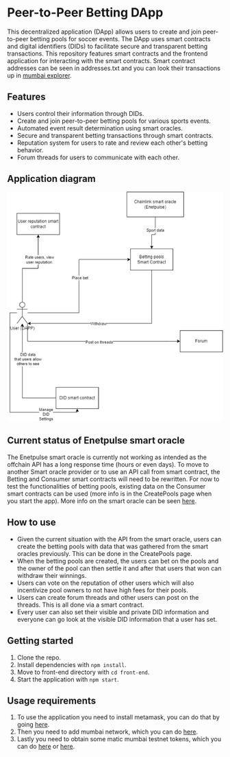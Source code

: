 
# Peer-to-Peer Betting DApp
This decentralized application (DApp) allows users to create and join peer-to-peer betting pools for soccer events. The DApp uses smart contracts and digital identifiers (DIDs) to facilitate secure and transparent betting transactions. This repository features smart contracts and the frontend application for interacting with the smart contracts. Smart contract addresses can be seen in addresses.txt and you can look their transactions up in [mumbai explorer](https://mumbai.polygonscan.com/).

## Features
- Users control their information through DIDs.
- Create and join peer-to-peer betting pools for various sports events.
- Automated event result determination using smart oracles.
- Secure and transparent betting transactions through smart contracts.
- Reputation system for users to rate and review each other's betting behavior.
- Forum threads for users to communicate with each other.

## Application diagram
![diagram](./documentation/diar-fog.png)

## Current status of Enetpulse smart oracle
The Enetpulse smart oracle is currently not working as intended as the offchain API has a long response time (hours or even days). To move to another Smart oracle provider or to use an API call from smart contract, the Betting and Consumer smart contracts will need to be rewritten. For now to test the functionalities of betting pools, existing data on the Consumer smart contracts can be used (more info is in the CreatePools page when you start the app). More info on the smart oracle can be seen [here](https://market.link/nodes/Enetpulse/integrations).

## How to use
- Given the current situation with the API from the smart oracle, users can create the betting pools with data that was gathered from the smart oracles previously. This can be done in the CreatePools page.
- When the betting pools are created, the users can bet on the pools and the owner of the pool can then settle it and after that users that won can withdraw their winnings.
- Users can vote on the reputation of other users which will also incentivize pool owners to not have high fees for their pools.
- Users can create forum threads and other users can post on the threads. This is all done via a smart contract.
- Every user can also set their visible and private DID information and everyone can go look at the visible DID information that a user has set.

## Getting started
1. Clone the repo.
2. Install dependencies with `npm install`.
3. Move to front-end directory with `cd front-end`.
4. Start the application with `npm start`.

## Usage requirements
1. To use the application you need to install metamask, you can do that by going [here](https://metamask.io/download/).
2. Then you need to add mumbai network, which you can do [here](https://wiki.polygon.technology/docs/develop/metamask/config-polygon-on-metamask/).
3. Lastly you need to obtain some matic mumbai testnet tokens, which you can do [here](https://faucet.polygon.technology/) or [here](https://mumbaifaucet.com/).

